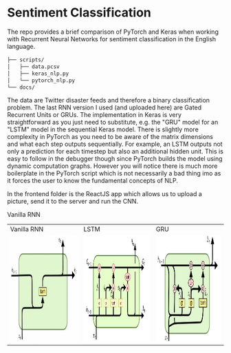 # Sentiment Classification

The repo provides a brief comparison of PyTorch and Keras when working with Recurrent Neural Networks for sentiment classification in the English language.

```
├── scripts/
│   ├── data.pcsv
│   ├── keras_nlp.py
│   └── pytorch_nlp.py
└── docs/
```

The data are Twitter disaster feeds and therefore a binary classification problem. The last RNN version I used (and uploaded here) are Gated Recurrent Units or GRUs. The implementation in Keras is very straightforward as you just need to substitute, e.g. the "GRU" model for an "LSTM" model in the sequential Keras model. There is slightly more complexity in PyTorch as you need to be aware of the matrix dimensions and what each step outputs sequentially. For example, an LSTM outputs not only a prediction for each timestep but also an additional hidden unit. This is easy to follow in the debugger though since PyTorch builds the model using dynamic computation graphs. However you will notice there is much more boilerplate in the PyTorch script which is not necessarily a bad thing imo as it forces the user to know the fundamental concepts of NLP.

In the frontend folder is the ReactJS app which allows us to upload a picture, send it to the server and run the CNN.

Vanilla RNN

<table>
  <tr>
    <td>Vanilla RNN</td>
     <td>LSTM</td>
     <td>GRU</td>
  </tr>
  <tr>
    <td valign="top"><img src = "/docs/rnn.png" width="250" height="250"></td>
    <td valign="top"><img src = "/docs/lstm.png" width="250" height="250"></td>
    <td valign="top"><img src = "/docs/gru.png" width="250" height="250"></td>
  </tr>
 </table>

